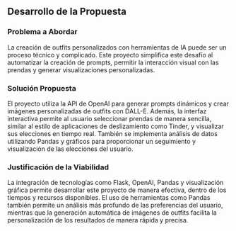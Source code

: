 ## Desarrollo de la Propuesta

### Problema a Abordar
La creación de outfits personalizados con herramientas de IA puede ser un proceso técnico y complicado. Este proyecto simplifica este desafío al automatizar la creación de prompts, permitir la interacción visual con las prendas y generar visualizaciones personalizadas.

### Solución Propuesta
El proyecto utiliza la API de OpenAI para generar prompts dinámicos y crear imágenes personalizadas de outfits con DALL-E. Además, la interfaz interactiva permite al usuario seleccionar prendas de manera sencilla, similar al estilo de aplicaciones de deslizamiento como Tinder, y visualizar sus elecciones en tiempo real. También se implementa análisis de datos utilizando Pandas y gráficos para proporcionar un seguimiento y visualización de las elecciones del usuario.

### Justificación de la Viabilidad
La integración de tecnologías como Flask, OpenAI, Pandas y visualización gráfica permite desarrollar este proyecto de manera efectiva, dentro de los tiempos y recursos disponibles. El uso de herramientas como Pandas también permite un análisis más profundo de las preferencias del usuario, mientras que la generación automática de imágenes de outfits facilita la personalización de los resultados de manera rápida y precisa.
